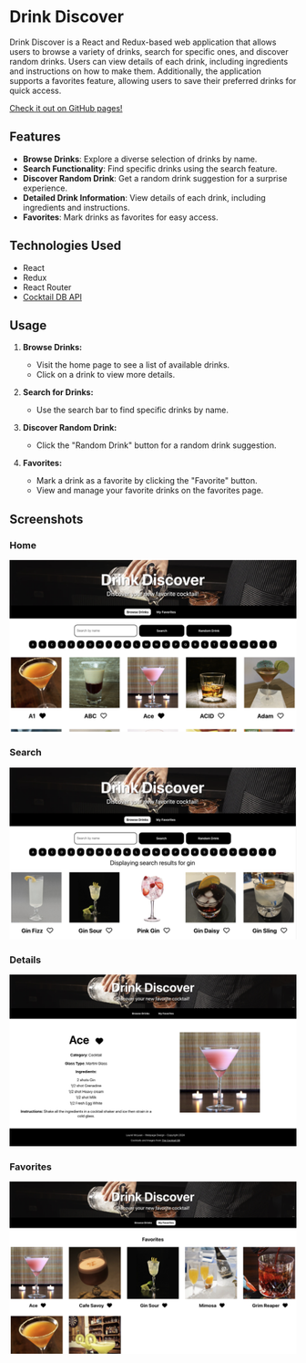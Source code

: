 # Drink Discover

Drink Discover is a React and Redux-based web application that allows users to browse a variety of drinks, search for specific ones, and discover random drinks. Users can view details of each drink, including ingredients and instructions on how to make them. Additionally, the application supports a favorites feature, allowing users to save their preferred drinks for quick access.

[Check it out on GitHub pages!](https://laurelmclean.github.io/drink-discover-app/)

## Features

- **Browse Drinks**: Explore a diverse selection of drinks by name.
- **Search Functionality**: Find specific drinks using the search feature.
- **Discover Random Drink**: Get a random drink suggestion for a surprise experience.
- **Detailed Drink Information**: View details of each drink, including ingredients and instructions.
- **Favorites**: Mark drinks as favorites for easy access.

## Technologies Used

- React
- Redux
- React Router
- [Cocktail DB API](https://www.thecocktaildb.com/api.php)

## Usage

1. **Browse Drinks:**
   - Visit the home page to see a list of available drinks.
   - Click on a drink to view more details.

2. **Search for Drinks:**
   - Use the search bar to find specific drinks by name.

3. **Discover Random Drink:**
   - Click the "Random Drink" button for a random drink suggestion.

4. **Favorites:**
   - Mark a drink as a favorite by clicking the "Favorite" button.
   - View and manage your favorite drinks on the favorites page.

## Screenshots

### Home

![Home](home.png)

### Search

![Search](search.png)

### Details

![Details](details.png)

### Favorites

![Favorites](favorites.png)